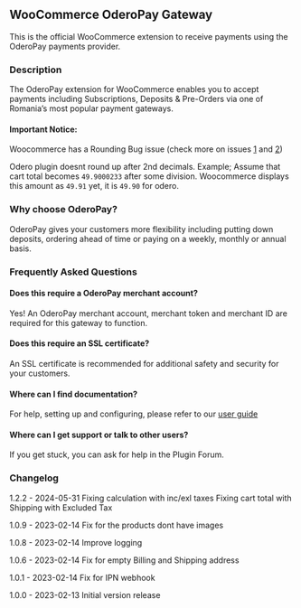## WooCommerce OderoPay Gateway

This is the official WooCommerce extension to receive payments using the OderoPay payments provider.

### Description

The OderoPay extension for WooCommerce enables you to accept payments including Subscriptions, Deposits & Pre-Orders via one of Romania’s most popular payment gateways.

#### Important Notice:
Woocommerce has a Rounding Bug issue (check more on issues [1](https://github.com/woocommerce/woocommerce/issues/34529)
 and [2](https://github.com/woocommerce/woocommerce/issues/24184))

Odero plugin doesnt round up after 2nd decimals. Example;
Assume that cart total becomes `49.9000233`  after some division. 
Woocommerce displays this amount as `49.91` yet, it is `49.90` for odero.

### Why choose OderoPay?

OderoPay gives your customers more flexibility including putting down deposits, ordering ahead of time or paying on a weekly, monthly or annual basis.

### Frequently Asked Questions

#### Does this require a OderoPay merchant account?

Yes! An OderoPay merchant account, merchant token and merchant ID are required for this gateway to function.

#### Does this require an SSL certificate? 

An SSL certificate is recommended for additional safety and security for your customers.

#### Where can I find documentation? 

For help, setting up and configuring, please refer to our [user guide](https://developer.pay.odero.ro)

#### Where can I get support or talk to other users?

If you get stuck, you can ask for help in the Plugin Forum.

### Changelog

1.2.2 - 2024-05-31
Fixing calculation with inc/exl taxes
Fixing cart total with Shipping with Excluded Tax


1.0.9 - 2023-02-14
Fix for the products dont have images

1.0.8 - 2023-02-14
Improve logging

1.0.6 - 2023-02-14
Fix for empty Billing and Shipping address

1.0.1 - 2023-02-14
Fix for IPN webhook

1.0.0 - 2023-02-13
Initial version release


